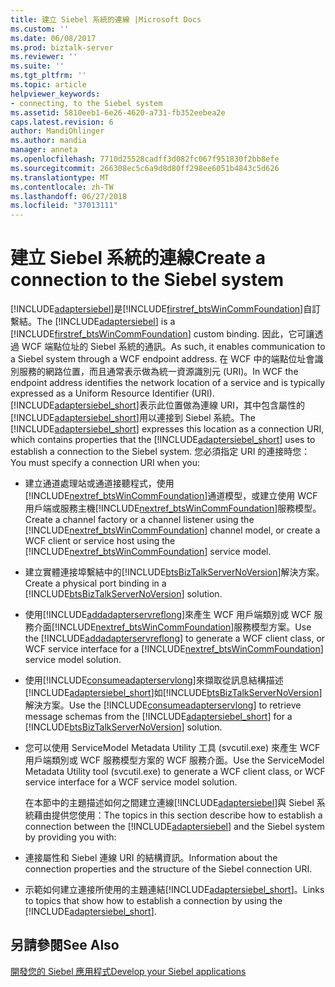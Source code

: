 ```yaml
---
title: 建立 Siebel 系統的連線 |Microsoft Docs
ms.custom: ''
ms.date: 06/08/2017
ms.prod: biztalk-server
ms.reviewer: ''
ms.suite: ''
ms.tgt_pltfrm: ''
ms.topic: article
helpviewer_keywords:
- connecting, to the Siebel system
ms.assetid: 5810eeb1-6e26-4620-a731-fb352eebea2e
caps.latest.revision: 6
author: MandiOhlinger
ms.author: mandia
manager: anneta
ms.openlocfilehash: 7710d25528cadff3d082fc067f951830f2bb8efe
ms.sourcegitcommit: 266308ec5c6a9d8d80ff298ee6051b4843c5d626
ms.translationtype: MT
ms.contentlocale: zh-TW
ms.lasthandoff: 06/27/2018
ms.locfileid: "37013111"
---
```

# <a name="create-a-connection-to-the-siebel-system"></a><span data-ttu-id="a5b88-102">建立 Siebel 系統的連線</span><span class="sxs-lookup"><span data-stu-id="a5b88-102">Create a connection to the Siebel system</span></span>
<span data-ttu-id="a5b88-103">[!INCLUDE[adaptersiebel](../../includes/adaptersiebel-md.md)]是[!INCLUDE[firstref_btsWinCommFoundation](../../includes/firstref-btswincommfoundation-md.md)]自訂繫結。</span><span class="sxs-lookup"><span data-stu-id="a5b88-103">The [!INCLUDE[adaptersiebel](../../includes/adaptersiebel-md.md)] is a [!INCLUDE[firstref_btsWinCommFoundation](../../includes/firstref-btswincommfoundation-md.md)] custom binding.</span></span> <span data-ttu-id="a5b88-104">因此，它可讓透過 WCF 端點位址的 Siebel 系統的通訊。</span><span class="sxs-lookup"><span data-stu-id="a5b88-104">As such, it enables communication to a Siebel system through a WCF endpoint address.</span></span> <span data-ttu-id="a5b88-105">在 WCF 中的端點位址會識別服務的網路位置，而且通常表示做為統一資源識別元 (URI)。</span><span class="sxs-lookup"><span data-stu-id="a5b88-105">In WCF the endpoint address identifies the network location of a service and is typically expressed as a Uniform Resource Identifier (URI).</span></span> <span data-ttu-id="a5b88-106">[!INCLUDE[adaptersiebel_short](../../includes/adaptersiebel-short-md.md)]表示此位置做為連線 URI，其中包含屬性的[!INCLUDE[adaptersiebel_short](../../includes/adaptersiebel-short-md.md)]用以連接到 Siebel 系統。</span><span class="sxs-lookup"><span data-stu-id="a5b88-106">The [!INCLUDE[adaptersiebel_short](../../includes/adaptersiebel-short-md.md)] expresses this location as a connection URI, which contains properties that the [!INCLUDE[adaptersiebel_short](../../includes/adaptersiebel-short-md.md)] uses to establish a connection to the Siebel system.</span></span> <span data-ttu-id="a5b88-107">您必須指定 URI 的連接時您：</span><span class="sxs-lookup"><span data-stu-id="a5b88-107">You must specify a connection URI when you:</span></span>  
  
- <span data-ttu-id="a5b88-108">建立通道處理站或通道接聽程式，使用[!INCLUDE[nextref_btsWinCommFoundation](../../includes/nextref-btswincommfoundation-md.md)]通道模型，或建立使用 WCF 用戶端或服務主機[!INCLUDE[nextref_btsWinCommFoundation](../../includes/nextref-btswincommfoundation-md.md)]服務模型。</span><span class="sxs-lookup"><span data-stu-id="a5b88-108">Create a channel factory or a channel listener using the [!INCLUDE[nextref_btsWinCommFoundation](../../includes/nextref-btswincommfoundation-md.md)] channel model, or create a WCF client or service host using the [!INCLUDE[nextref_btsWinCommFoundation](../../includes/nextref-btswincommfoundation-md.md)] service model.</span></span>  
  
- <span data-ttu-id="a5b88-109">建立實體連接埠繫結中的[!INCLUDE[btsBizTalkServerNoVersion](../../includes/btsbiztalkservernoversion-md.md)]解決方案。</span><span class="sxs-lookup"><span data-stu-id="a5b88-109">Create a physical port binding in a [!INCLUDE[btsBizTalkServerNoVersion](../../includes/btsbiztalkservernoversion-md.md)] solution.</span></span>  
  
- <span data-ttu-id="a5b88-110">使用[!INCLUDE[addadapterservreflong](../../includes/addadapterservreflong-md.md)]來產生 WCF 用戶端類別或 WCF 服務介面[!INCLUDE[nextref_btsWinCommFoundation](../../includes/nextref-btswincommfoundation-md.md)]服務模型方案。</span><span class="sxs-lookup"><span data-stu-id="a5b88-110">Use the [!INCLUDE[addadapterservreflong](../../includes/addadapterservreflong-md.md)] to generate a WCF client class, or WCF service interface for a [!INCLUDE[nextref_btsWinCommFoundation](../../includes/nextref-btswincommfoundation-md.md)] service model solution.</span></span>  
  
- <span data-ttu-id="a5b88-111">使用[!INCLUDE[consumeadapterservlong](../../includes/consumeadapterservlong-md.md)]來擷取從訊息結構描述[!INCLUDE[adaptersiebel_short](../../includes/adaptersiebel-short-md.md)]如[!INCLUDE[btsBizTalkServerNoVersion](../../includes/btsbiztalkservernoversion-md.md)]解決方案。</span><span class="sxs-lookup"><span data-stu-id="a5b88-111">Use the [!INCLUDE[consumeadapterservlong](../../includes/consumeadapterservlong-md.md)] to retrieve message schemas from the [!INCLUDE[adaptersiebel_short](../../includes/adaptersiebel-short-md.md)] for a [!INCLUDE[btsBizTalkServerNoVersion](../../includes/btsbiztalkservernoversion-md.md)] solution.</span></span>  
  
- <span data-ttu-id="a5b88-112">您可以使用 ServiceModel Metadata Utility 工具 (svcutil.exe) 來產生 WCF 用戶端類別或 WCF 服務模型方案的 WCF 服務介面。</span><span class="sxs-lookup"><span data-stu-id="a5b88-112">Use the ServiceModel Metadata Utility tool (svcutil.exe) to generate a WCF client class, or WCF service interface for a WCF service model solution.</span></span>  
  
  <span data-ttu-id="a5b88-113">在本節中的主題描述如何之間建立連線[!INCLUDE[adaptersiebel](../../includes/adaptersiebel-md.md)]與 Siebel 系統藉由提供您使用：</span><span class="sxs-lookup"><span data-stu-id="a5b88-113">The topics in this section describe how to establish a connection between the [!INCLUDE[adaptersiebel](../../includes/adaptersiebel-md.md)] and the Siebel system by providing you with:</span></span>  
  
- <span data-ttu-id="a5b88-114">連接屬性和 Siebel 連線 URI 的結構資訊。</span><span class="sxs-lookup"><span data-stu-id="a5b88-114">Information about the connection properties and the structure of the Siebel connection URI.</span></span>  
  
- <span data-ttu-id="a5b88-115">示範如何建立連接所使用的主題連結[!INCLUDE[adaptersiebel_short](../../includes/adaptersiebel-short-md.md)]。</span><span class="sxs-lookup"><span data-stu-id="a5b88-115">Links to topics that show how to establish a connection by using the [!INCLUDE[adaptersiebel_short](../../includes/adaptersiebel-short-md.md)].</span></span>  
  

  
## <a name="see-also"></a><span data-ttu-id="a5b88-116">另請參閱</span><span class="sxs-lookup"><span data-stu-id="a5b88-116">See Also</span></span>  
[<span data-ttu-id="a5b88-117">開發您的 Siebel 應用程式</span><span class="sxs-lookup"><span data-stu-id="a5b88-117">Develop your Siebel applications</span></span>](../../adapters-and-accelerators/adapter-siebel/develop-your-siebel-applications.md)